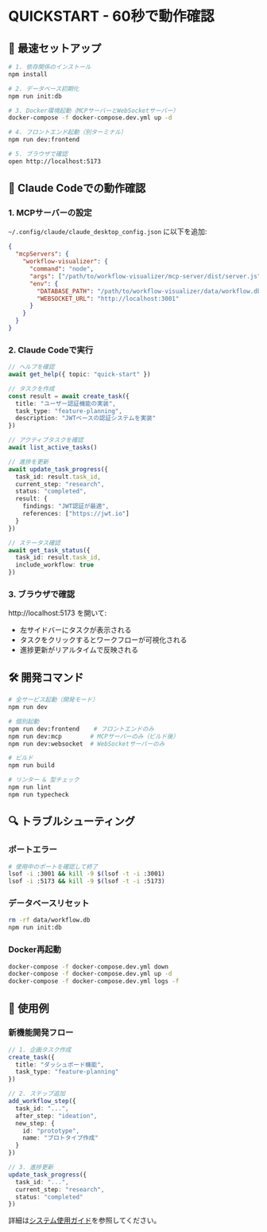 # QUICKSTART - 60秒で動作確認

## 🚀 最速セットアップ

```bash
# 1. 依存関係のインストール
npm install

# 2. データベース初期化
npm run init:db

# 3. Docker環境起動（MCPサーバーとWebSocketサーバー）
docker-compose -f docker-compose.dev.yml up -d

# 4. フロントエンド起動（別ターミナル）
npm run dev:frontend

# 5. ブラウザで確認
open http://localhost:5173
```

## 🎯 Claude Codeでの動作確認

### 1. MCPサーバーの設定

`~/.config/claude/claude_desktop_config.json` に以下を追加:

```json
{
  "mcpServers": {
    "workflow-visualizer": {
      "command": "node",
      "args": ["/path/to/workflow-visualizer/mcp-server/dist/server.js"],
      "env": {
        "DATABASE_PATH": "/path/to/workflow-visualizer/data/workflow.db",
        "WEBSOCKET_URL": "http://localhost:3001"
      }
    }
  }
}
```

### 2. Claude Codeで実行

```typescript
// ヘルプを確認
await get_help({ topic: "quick-start" })

// タスクを作成
const result = await create_task({
  title: "ユーザー認証機能の実装",
  task_type: "feature-planning",
  description: "JWTベースの認証システムを実装"
})

// アクティブタスクを確認
await list_active_tasks()

// 進捗を更新
await update_task_progress({
  task_id: result.task_id,
  current_step: "research",
  status: "completed",
  result: {
    findings: "JWT認証が最適",
    references: ["https://jwt.io"]
  }
})

// ステータス確認
await get_task_status({ 
  task_id: result.task_id,
  include_workflow: true 
})
```

### 3. ブラウザで確認

http://localhost:5173 を開いて:
- 左サイドバーにタスクが表示される
- タスクをクリックするとワークフローが可視化される
- 進捗更新がリアルタイムで反映される

## 🛠️ 開発コマンド

```bash
# 全サービス起動（開発モード）
npm run dev

# 個別起動
npm run dev:frontend    # フロントエンドのみ
npm run dev:mcp        # MCPサーバーのみ（ビルド後）
npm run dev:websocket  # WebSocketサーバーのみ

# ビルド
npm run build

# リンター & 型チェック
npm run lint
npm run typecheck
```

## 🔍 トラブルシューティング

### ポートエラー
```bash
# 使用中のポートを確認して終了
lsof -i :3001 && kill -9 $(lsof -t -i :3001)
lsof -i :5173 && kill -9 $(lsof -t -i :5173)
```

### データベースリセット
```bash
rm -rf data/workflow.db
npm run init:db
```

### Docker再起動
```bash
docker-compose -f docker-compose.dev.yml down
docker-compose -f docker-compose.dev.yml up -d
docker-compose -f docker-compose.dev.yml logs -f
```

## 📱 使用例

### 新機能開発フロー
```typescript
// 1. 企画タスク作成
create_task({
  title: "ダッシュボード機能",
  task_type: "feature-planning"
})

// 2. ステップ追加
add_workflow_step({
  task_id: "...",
  after_step: "ideation",
  new_step: {
    id: "prototype",
    name: "プロトタイプ作成"
  }
})

// 3. 進捗更新
update_task_progress({
  task_id: "...",
  current_step: "research",
  status: "completed"
})
```

詳細は[システム使用ガイド](./docs/mcp-usage/system-usage.md)を参照してください。